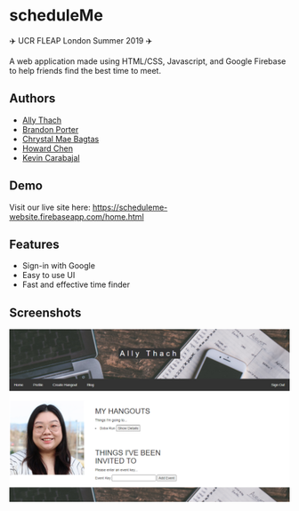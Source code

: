 
# scheduleMe

✈️ UCR FLEAP London Summer 2019 ✈️

A web application made using HTML/CSS, Javascript, and Google Firebase to help friends find the best time to meet.


## Authors

- [Ally Thach](https://www.github.com/baxically)
- [Brandon Porter](https://github.com/bmpgotcha)
- [Chrystal Mae Bagtas](https://github.com/chrysmaee)
- [Howard Chen](https://github.com/howardpx2016)
- [Kevin Carabajal](https://github.com/Ghost-Kozak)


## Demo

Visit our live site here: https://scheduleme-website.firebaseapp.com/home.html


## Features

- Sign-in with Google
- Easy to use UI
- Fast and effective time finder

## Screenshots

![Example Profile](https://github.com/baxically/scheduleMe/blob/master/scheduleme_ex.png?raw=true)


